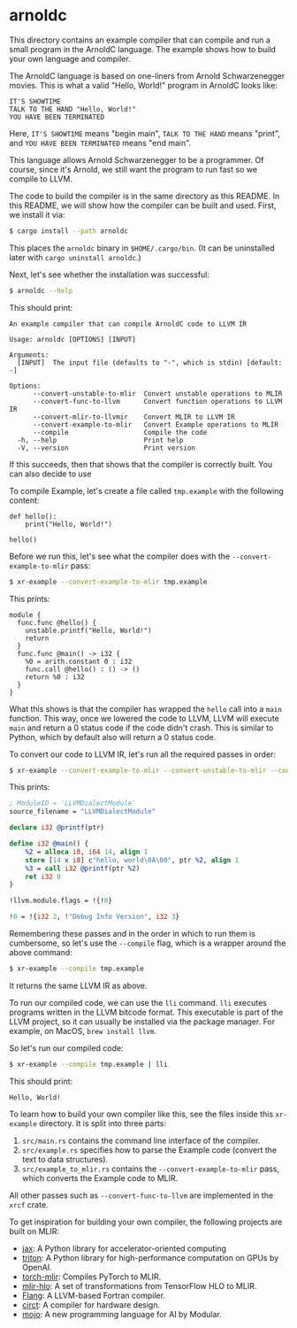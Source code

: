 # arnoldc

This directory contains an example compiler that can compile and run a small program in the ArnoldC language.
The example shows how to build your own language and compiler.

The ArnoldC language is based on one-liners from Arnold Schwarzenegger movies.
This is what a valid "Hello, World!" program in ArnoldC looks like:

```arnoldc
IT'S SHOWTIME
TALK TO THE HAND "Hello, World!"
YOU HAVE BEEN TERMINATED
```

Here, `IT'S SHOWTIME` means "begin main", `TALK TO THE HAND` means "print", and `YOU HAVE BEEN TERMINATED` means "end main".

This language allows Arnold Schwarzenegger to be a programmer.
Of course, since it's Arnold, we still want the program to run fast so we compile to LLVM.

The code to build the compiler is in the same directory as this README.
In this README, we will show how the compiler can be built and used.
First, we install it via:

```sh
$ cargo install --path arnoldc
```

This places the `arnoldc` binary in `$HOME/.cargo/bin`.
(It can be uninstalled later with `cargo uninstall arnoldc`.)

Next, let's see whether the installation was successful:

```sh
$ arnoldc --help
```

This should print:

```text
An example compiler that can compile ArnoldC code to LLVM IR

Usage: arnoldc [OPTIONS] [INPUT]

Arguments:
  [INPUT]  The input file (defaults to "-", which is stdin) [default: -]

Options:
      --convert-unstable-to-mlir  Convert unstable operations to MLIR
      --convert-func-to-llvm      Convert function operations to LLVM IR
      --convert-mlir-to-llvmir    Convert MLIR to LLVM IR
      --convert-example-to-mlir   Convert Example operations to MLIR
      --compile                   Compile the code
  -h, --help                      Print help
  -V, --version                   Print version
```

If this succeeds, then that shows that the compiler is correctly built.
You can also decide to use 

To compile Example, let's create a file called `tmp.example` with the following content:

```example
def hello():
    print("Hello, World!")

hello()
```

Before we run this, let's see what the compiler does with the `--convert-example-to-mlir` pass:

```sh
$ xr-example --convert-example-to-mlir tmp.example
```

This prints:

```mlir
module {
  func.func @hello() {
    unstable.printf("Hello, World!")
    return
  }
  func.func @main() -> i32 {
    %0 = arith.constant 0 : i32
    func.call @hello() : () -> ()
    return %0 : i32
  }
}
```

What this shows is that the compiler has wrapped the `hello` call into a `main` function.
This way, once we lowered the code to LLVM, LLVM will execute `main` and return a 0 status code if the code didn't crash.
This is similar to Python, which by default also will return a 0 status code.

To convert our code to LLVM IR, let's run all the required passes in order:

```sh
$ xr-example --convert-example-to-mlir --convert-unstable-to-mlir --convert-func-to-llvm --convert-mlir-to-llvmir tmp.example
```

This prints:

```llvm
; ModuleID = 'LLVMDialectModule'
source_filename = "LLVMDialectModule"

declare i32 @printf(ptr)

define i32 @main() {
    %2 = alloca i8, i64 14, align 1
    store [14 x i8] c"hello, world\0A\00", ptr %2, align 1
    %3 = call i32 @printf(ptr %2)
    ret i32 0
}

!llvm.module.flags = !{!0}

!0 = !{i32 2, !"Debug Info Version", i32 3}
```

Remembering these passes and in the order in which to run them is cumbersome, so let's use the `--compile` flag, which is a wrapper around the above command:

```sh
$ xr-example --compile tmp.example
```

It returns the same LLVM IR as above.

To run our compiled code, we can use the `lli` command.
`lli` executes programs written in the LLVM bitcode format.
This executable is part of the LLVM project, so it can usually be installed via the package manager.
For example, on MacOS, `brew install llvm`.

So let's run our compiled code:

```sh
$ xr-example --compile tmp.example | lli
```

This should print:

```text
Hello, World!
```

To learn how to build your own compiler like this, see the files inside this `xr-example` directory.
It is split into three parts:

1. `src/main.rs` contains the command line interface of the compiler.
1. `src/example.rs` specifies how to parse the Example code (convert the text to data structures).
1. `src/example_to_mlir.rs` contains the `--convert-example-to-mlir` pass, which converts the Example code to MLIR.

All other passes such as `--convert-func-to-llvm` are implemented in the `xrcf` crate.

To get inspiration for building your own compiler, the following projects are built on MLIR:

- [jax](https://github.com/jax-ml/jax): A Python library for accelerator-oriented computing
- [triton](https://github.com/triton-lang/triton): A Python library for high-performance computation on GPUs by OpenAI.
- [torch-mlir](https://github.com/llvm/torch-mlir): Compiles PyTorch to MLIR.
- [mlir-hlo](https://github.com/llvm/mlir-hlo): A set of transformations from TensorFlow HLO to MLIR.
- [Flang](https://flang.llvm.org/docs/): A LLVM-based Fortran compiler.
- [circt](https://github.com/llvm/circt): A compiler for hardware design.
- [mojo](https://www.modular.com/mojo): A new programming language for AI by Modular.